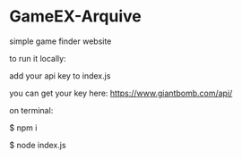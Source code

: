 # GameEX-Arquive
simple game finder website

to run it locally:

add your api key to index.js

you can get your key here: https://www.giantbomb.com/api/ 

on terminal:

$ npm i

$ node index.js
